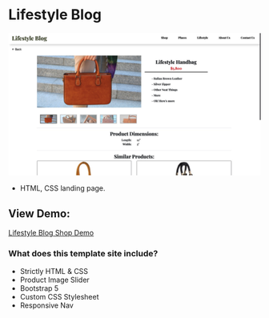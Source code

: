 # Lifestyle Blog
![Lifestyle Blog Shop Theme](https://github.com/MattMarquise/Lifestyle-Blog-Shop-Page/blob/main/lifestyleproduct.jpg)

- HTML, CSS landing page.

## View Demo:
[Lifestyle Blog Shop Demo](https://matthewmarquise.com/lifestyleshop)

### What does this template site include?
 - Strictly HTML & CSS
 - Product Image Slider
 - Bootstrap 5
 - Custom CSS Stylesheet
 - Responsive Nav

